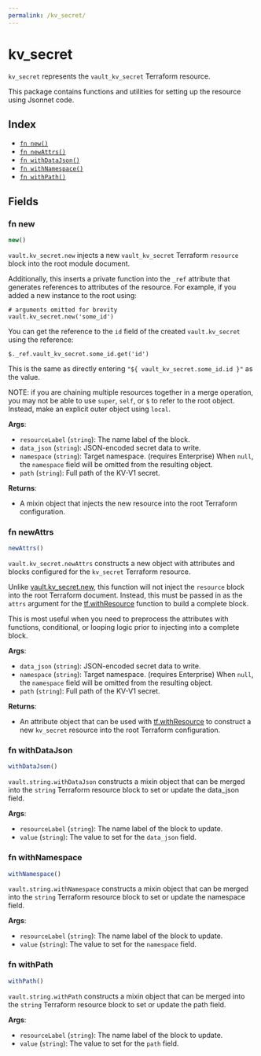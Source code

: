 ```yaml
---
permalink: /kv_secret/
---
```


# kv_secret

`kv_secret` represents the `vault_kv_secret` Terraform resource.



This package contains functions and utilities for setting up the resource using Jsonnet code.


## Index

* [`fn new()`](#fn-new)
* [`fn newAttrs()`](#fn-newattrs)
* [`fn withDataJson()`](#fn-withdatajson)
* [`fn withNamespace()`](#fn-withnamespace)
* [`fn withPath()`](#fn-withpath)

## Fields

### fn new

```ts
new()
```


`vault.kv_secret.new` injects a new `vault_kv_secret` Terraform `resource`
block into the root module document.

Additionally, this inserts a private function into the `_ref` attribute that generates references to attributes of the
resource. For example, if you added a new instance to the root using:

    # arguments omitted for brevity
    vault.kv_secret.new('some_id')

You can get the reference to the `id` field of the created `vault.kv_secret` using the reference:

    $._ref.vault_kv_secret.some_id.get('id')

This is the same as directly entering `"${ vault_kv_secret.some_id.id }"` as the value.

NOTE: if you are chaining multiple resources together in a merge operation, you may not be able to use `super`, `self`,
or `$` to refer to the root object. Instead, make an explicit outer object using `local`.

**Args**:
  - `resourceLabel` (`string`): The name label of the block.
  - `data_json` (`string`): JSON-encoded secret data to write.
  - `namespace` (`string`): Target namespace. (requires Enterprise) When `null`, the `namespace` field will be omitted from the resulting object.
  - `path` (`string`): Full path of the KV-V1 secret.

**Returns**:
- A mixin object that injects the new resource into the root Terraform configuration.


### fn newAttrs

```ts
newAttrs()
```


`vault.kv_secret.newAttrs` constructs a new object with attributes and blocks configured for the `kv_secret`
Terraform resource.

Unlike [vault.kv_secret.new](#fn-new), this function will not inject the `resource`
block into the root Terraform document. Instead, this must be passed in as the `attrs` argument for the
[tf.withResource](https://github.com/tf-libsonnet/core/tree/main/docs#fn-withresource) function to build a complete block.

This is most useful when you need to preprocess the attributes with functions, conditional, or looping logic prior to
injecting into a complete block.

**Args**:
  - `data_json` (`string`): JSON-encoded secret data to write.
  - `namespace` (`string`): Target namespace. (requires Enterprise) When `null`, the `namespace` field will be omitted from the resulting object.
  - `path` (`string`): Full path of the KV-V1 secret.

**Returns**:
  - An attribute object that can be used with [tf.withResource](https://github.com/tf-libsonnet/core/tree/main/docs#fn-withresource) to construct a new `kv_secret` resource into the root Terraform configuration.


### fn withDataJson

```ts
withDataJson()
```

`vault.string.withDataJson` constructs a mixin object that can be merged into the `string`
Terraform resource block to set or update the data_json field.



**Args**:
  - `resourceLabel` (`string`): The name label of the block to update.
  - `value` (`string`): The value to set for the `data_json` field.


### fn withNamespace

```ts
withNamespace()
```

`vault.string.withNamespace` constructs a mixin object that can be merged into the `string`
Terraform resource block to set or update the namespace field.



**Args**:
  - `resourceLabel` (`string`): The name label of the block to update.
  - `value` (`string`): The value to set for the `namespace` field.


### fn withPath

```ts
withPath()
```

`vault.string.withPath` constructs a mixin object that can be merged into the `string`
Terraform resource block to set or update the path field.



**Args**:
  - `resourceLabel` (`string`): The name label of the block to update.
  - `value` (`string`): The value to set for the `path` field.
